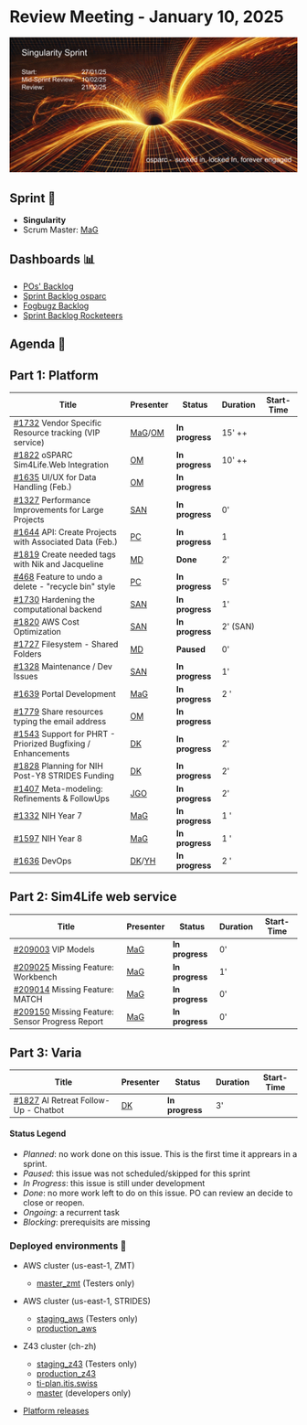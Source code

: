 # Review Meeting - January 10, 2025

![screenshot](./images/singularity_sprint_visual.png)


## Sprint 🏃

- **Singularity**
- Scrum Master: [MaG]


## Dashboards 📊

- [POs' Backlog](https://github.com/orgs/ITISFoundation/projects/15/views/14)
- [Sprint Backlog osparc](https://github.com/orgs/ITISFoundation/projects/15/views/11)
- [Fogbugz Backlog](https://z43.manuscript.com/login?dest=%2ff%2ffilters%2f1502%2f00-Sim4Life-WEB-FB-Backlog)
- [Sprint Backlog Rocketeers](https://git.speag.com/oSparc/osparc-s4l/-/boards?milestone_title=Started)

## Agenda 📝

## Part 1: Platform

| Title                                                                       | Presenter                                   | Status          | Duration | Start-Time |
| --------------------------------------------------------------------------- | ------------------------------------------- | --------------- | -------- | ---------- |
| [#1732] Vendor Specific Resource tracking (VIP service)                     | [MaG]/[OM]                                  | **In progress** | 15' ++   |            |
| [#1822] oSPARC Sim4Life.Web Integration                                     | [OM]                                        | **In progress** | 10' ++   |            |
| [#1635] UI/UX for Data Handling (Feb.)                                      | [OM]                                        | **In progress** |          |            |
| [#1327] Performance Improvements for Large Projects                         | [SAN]                                       | **In progress** |    0'    |            |
| [#1644] API: Create Projects with Associated Data (Feb.)                    | [PC]                                        | **In progress** |    1     |            |
| [#1819] Create needed tags with Nik and Jacqueline                          | [MD]                                        | **Done** |    2'      |            |
| [#468] Feature to undo a delete - "recycle bin" style                       | [PC]                                        | **In progress** |    5'    |            |
| [#1730] Hardening the computational backend                                 | [SAN]                                       | **In progress** |    1'    |            |
| [#1820] AWS Cost Optimization                                               | [SAN]                                       | **In progress** |    2' (SAN)    |            |
| [#1727] Filesystem - Shared Folders                                         | [MD]                                        | **Paused** |    0'      |            |
| [#1328] Maintenance / Dev Issues                                            | [SAN]                                       | **In progress** |   1'       |            |
| [#1639] Portal Development                                                  | [MaG]                                       | **In progress** |   2 '    |            |
| [#1779] Share resources typing the email address                            | [OM]                                        | **In progress** |          |            |
| [#1543] Support for PHRT - Priorized Bugfixing / Enhancements               | [DK]                                        | **In progress** |   2'      |            |
| [#1828] Planning for NIH Post-Y8 STRIDES Funding                            | [DK]                                        | **In progress** |   2'     |            |
| [#1407] Meta-modeling: Refinements & FollowUps                              | [JGO]                                       | **In progress** |   2'     |            |
| [#1332] NIH Year 7                                                          | [MaG]                                       | **In progress** |   1 '    |            |
| [#1597] NIH Year 8                                                          | [MaG]                                       | **In progress** |   1 '    |            |
| [#1636] DevOps                                                              | [DK]/[YH]                                   | **In progress** |   2 '    |            |

## Part 2: Sim4Life web service

| Title                                                                       | Presenter                                   | Status          | Duration | Start-Time |
| --------------------------------------------------------------------------- | ------------------------------------------- | --------------- | -------- | ---------- |
| [#209003] VIP Models                                                        | [MaG]                                       | **In progress** |       0' |            |
| [#209025] Missing Feature: Workbench                                        | [MaG]                                       | **In progress** |       1' |            |
| [#209014] Missing Feature: MATCH                                            | [MaG]                                       | **In progress** |       0' |            |
| [#209150] Missing Feature: Sensor Progress Report                           | [MaG]                                       | **In progress** |       0' |            |

## Part 3: Varia
| Title                                                                       | Presenter                                   | Status          | Duration | Start-Time |
| --------------------------------------------------------------------------- | ------------------------------------------- | --------------- | -------- | ---------- |
| [#1827] AI Retreat Follow-Up - Chatbot                                      | [DK]                                       | **In progress**  |       3' |            |

[#1327]: https://github.com/ITISFoundation/osparc-issues/issues/1327
[#1822]: https://github.com/ITISFoundation/osparc-issues/issues/1822
[#1635]: https://github.com/ITISFoundation/osparc-issues/issues/1635
[#1328]: https://github.com/ITISFoundation/osparc-issues/issues/1328
[#1819]: https://github.com/ITISFoundation/osparc-issues/issues/1819
[#1820]: https://github.com/ITISFoundation/osparc-issues/issues/1820
[#1827]: https://github.com/ITISFoundation/private-issues/issues/3
[#1828]: https://github.com/ITISFoundation/osparc-issues/issues/1828
[#1332]: https://github.com/ITISFoundation/osparc-issues/issues/1332
[#1407]: https://github.com/ITISFoundation/osparc-issues/issues/1407
[#1543]: https://github.com/ITISFoundation/osparc-issues/issues/1543
[#1597]: https://github.com/ITISFoundation/osparc-issues/issues/1597
[#1639]: https://github.com/ITISFoundation/osparc-issues/issues/1639
[#1644]: https://github.com/ITISFoundation/osparc-issues/issues/1644
[#1727]: https://github.com/ITISFoundation/osparc-issues/issues/1727
[#1730]: https://github.com/ITISFoundation/osparc-issues/issues/1730
[#1732]: https://github.com/ITISFoundation/osparc-issues/issues/1732
[#1779]: https://github.com/ITISFoundation/osparc-issues/issues/1779
[#468]: https://github.com/ITISFoundation/osparc-issues/issues/468
[#1636]: https://github.com/ITISFoundation/osparc-issues/issues/1636

[#209003]: https://z43.manuscript.com/f/cases/209003/VIP-Models
[#209025]: https://z43.manuscript.com/f/cases/209025/Missing-Feature-Workbench
[#209014]: https://z43.manuscript.com/f/cases/209014/Missing-Feature-MATCH
[#209150]: https://z43.manuscript.com/f/cases/209150/Missing-Feature-Sensor-Progress-Report

[#1827]: https://github.com/ITISFoundation/osparc-issues/issues/1827

[ANE]:https://github.com/GitHK
[BL]:https://github.com/dyollb
[DK]:https://github.com/mrnicegyu11
[EI]:https://github.com/elisabettai
[EN]:https://github.com/esraneufeld
[GCR]:https://github.com/giancarloromeo
[IP]:https://github.com/ignapas
[JGO]:https://github.com/JavierGOrdonnez
[JQU]:https://github.com/jsaq007
[MaG]:https://github.com/mguidon
[MB]:https://github.com/bisgaard-itis
[MD]:https://github.com/matusdrobuliak66
[MEST]:https://github.com/Konohana0608
[OM]:https://github.com/odeimaiz
[PC]:https://github.com/pcrespov
[SAN]:https://github.com/sanderegg
[SB]:https://github.com/sbenkler
[SCA]:https://github.com/SCA-ZMT
[TN]:https://github.com/newton1985
[WVG]:https://github.com/wvangeit
[YH]:https://github.com/YuryHrytsuk

#### Status Legend

- _Planned_: no work done on this issue. This is the first time it apprears in a sprint.
- _Paused_: this issue was not scheduled/skipped for this sprint
- _In Progress_: this issue is still under development
- _Done_: no more work left to do on this issue. PO can review an decide to close or reopen.
- _Ongoing_: a recurrent task
- _Blocking_: prerequisits are missing

### Deployed environments 🚀

- AWS cluster (us-east-1, ZMT)
  - [master_zmt](https://sim4life.io) (Testers only)
- AWS cluster (us-east-1, STRIDES)
  - [staging_aws](https://staging.osparc.io) (Testers only)
  - [production_aws](https://osparc.io)
- Z43 cluster (ch-zh)
  - [staging_z43](http://osparc-staging.speag.com) (Testers only)
  - [production_z43](http://osparc.speag.com)
  - [ti-plan.itis.swiss](http://ti-plan.itis.swiss)
  - [master](https://osparc-master.speag.com) (developers only)

- [Platform releases](https://github.com/ITISFoundation/osparc-simcore/releases)
